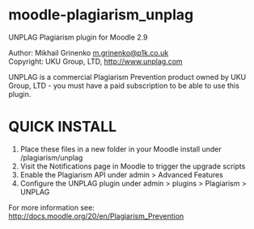 # moodle-plagiarism_unplag  

UNPLAG Plagiarism plugin for Moodle 2.9  

Author: Mikhail Grinenko <m.grinenko@p1k.co.uk>  
Copyright: UKU Group, LTD, http://www.unplag.com  

UNPLAG is a commercial Plagiarism Prevention product owned by UKU Group, LTD - you must have a paid subscription to be able to use this plugin.  

QUICK INSTALL  
==============  

1) Place these files in a new folder in your Moodle install under /plagiarism/unplag  
2) Visit the Notifications page in Moodle to trigger the upgrade scripts  
3) Enable the Plagiarism API under admin > Advanced Features  
4) Configure the UNPLAG plugin under admin > plugins > Plagiarism > UNPLAG  
  
  
For more information see: http://docs.moodle.org/20/en/Plagiarism_Prevention


